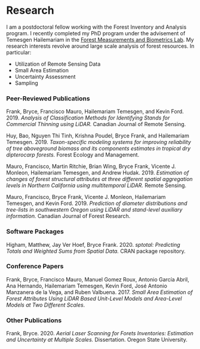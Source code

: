 # Research

I am a postdoctoral fellow working with the Forest Inventory and Analysis program. I recently
completed my PhD program under the advisement of Temesgen Hailemariam in the [Forest
Measurements and Biometrics
Lab](http://fmbl.forestry.oregonstate.edu/).
My research interests revolve around large scale analysis of forest resources. In particular:

- Utilization of Remote Sensing Data
- Small Area Estimation
- Uncertainty Assessment
- Sampling

### Peer-Reviewed Publications

Frank, Bryce, Francisco Mauro, Hailemariam Temesgen, and Kevin Ford. 2019. *Analysis of Classification Methods for Identifying Stands for Commercial Thinning using LiDAR.* Canadian Journal of Remote Sensing.

Huy, Bao, Nguyen Thi Tinh, Krishna Poudel, Bryce Frank, and Hailemariam Temesgen. 2019. *Taxon-specific modeling systems for improving reliability of tree aboveground biomass and its components estimates in tropical dry dipterocarp forests.* Forest Ecology and Management.

Mauro, Francisco, Martin Ritchie, Brian Wing, Bryce Frank, Vicente J. Monleon, Hailemariam Temesgen, and Andrew Hudak. 2019. *Estimation of changes of forest structural attributes at three different spatial aggregation levels in Northern California using multitemporal LiDAR.* Remote Sensing.

Mauro, Francisco, Bryce Frank, Vicente J. Monleon, Hailemariam Temesgen, and Kevin Ford. 2019.
*Prediction of diameter distributions and tree-lists in southwestern Oregon using LiDAR and
stand-level auxiliary information.* Canadian Journal of Forest Research.

### Software Packages

Higham, Matthew, Jay Ver Hoef, Bryce Frank. 2020. *sptotal: Predicting Totals and Weighted Sums from
Spatial Data.* CRAN package repository.

### Conference Papers

Frank, Bryce, Francisco Mauro, Manuel Gomez Roux, Antonio García Abril, Ana Hernando, Hailemariam
Temesgen, Kevin Ford, José Antonio Manzanera de la Vega, and Ruben Valbuena. 2017. *Small Area Estimation
of Forest Attributes Using LiDAR Based Unit-Level Models and Area-Level Models at Two Different
Scales*.

### Other Publications

Frank, Bryce. 2020. *Aerial Laser Scanning for Forets Inventories: Estimation and Uncertainty at Multiple
Scales.* Dissertation. Oregon State University.